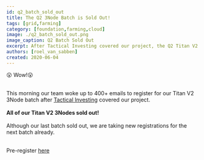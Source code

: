 ```yaml
---
id: q2_batch_sold_out
title: The Q2 3Node Batch is Sold Out!
tags: [grid,farming]
category: [foundation,farming,cloud]
image: ./q2_batch_sold_out.png
image_caption: Q2 Batch Sold Out
excerpt: After Tactical Investing covered our project, the Q2 Titan V2 3Node batch is offically sold out!
authors: [roel_van_sabben]
created: 2020-06-04
---
```


😮 Wow!😮
<br/>
<br/>

This morning our team woke up to 400+ emails to register for our Titan V2 3Node batch after [Tactical Investing](https://www.youtube.com/channel/UCPRC2wIfZtAlzCa_6iKE46w) covered our project.
<br/>
<br/>
**All of our Titan V2 3Nodes sold out!**
<br/>
<br/>
Although our last batch sold out, we are taking new registrations for the next batch already. 
<br/>
<br/>

Pre-register [here](http://next3nodebatch.threefold.io/)
